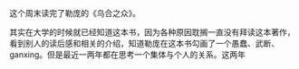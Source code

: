 这个周末读完了勒庞的《乌合之众》。

其实在大学的时候就已经知道这本书，因为各种原因耽搁一直没有拜读这本著作，看到别人的读后感和相关的介绍，知道勒庞在这本书勾画了一个愚蠢、武断、ganxing。但是最近一两年都在思考一个集体与个人的关系。这两年
<!--stackedit_data:
eyJoaXN0b3J5IjpbNDU0MTc3MzY1XX0=
-->